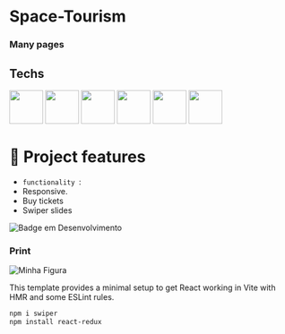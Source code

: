 # Space-Tourism


### Many pages


## Techs

<div> 
   <img width="60" src="https://cdn.jsdelivr.net/gh/devicons/devicon@latest/icons/html5/html5-original.svg" />
 
  <img  width="60" src="https://cdn.jsdelivr.net/gh/devicons/devicon@latest/icons/css3/css3-original.svg" />

  <img   width="60"  src="https://cdn.jsdelivr.net/gh/devicons/devicon@latest/icons/react/react-original.svg" />          

  <img    width="60" src="https://cdn.jsdelivr.net/gh/devicons/devicon@latest/icons/vitejs/vitejs-original.svg" />          

  <img  width="60" src="https://cdn.jsdelivr.net/gh/devicons/devicon@latest/icons/typescript/typescript-original.svg" />

  <img width="60" src="https://cdn.jsdelivr.net/gh/devicons/devicon@latest/icons/tailwindcss/tailwindcss-original.svg" />


          
  
 
   
          
          
          
          

</div>

           
          


  # :hammer: Project features

- `functionality `:
- Responsive.
- Buy tickets
- Swiper slides
  
![Badge em Desenvolvimento](http://img.shields.io/static/v1?label=STATUS&message=%20finished&color=GREEN&style=for-the-badge)

### Print
  <img src="" alt="Minha Figura">



  This template provides a minimal setup to get React working in Vite with HMR and some ESLint rules.

  ```mk
npm i swiper
npm install react-redux

```
